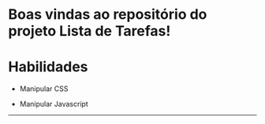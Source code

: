 # Boas vindas ao repositório do projeto Lista de Tarefas!

# Habilidades

- Manipular CSS

- Manipular Javascript

--- 
